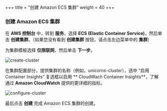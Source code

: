 +++
title = "创建 Amazon ECS 集群"
weight = 40
+++


### 创建 Amazon ECS 集群

在 **AWS 控制台** 中，转到 **服务**，选择 **ECS (Elastic Container Service)**，然后单击 **创建集群**。（如果您没有看到 **创建集群** 按钮，请点击左边菜单中的 **集群**）

为集群模板选择 **仅限联网**，然后单击 **下一步**。

![create-cluster](/ecs/create-cluster.zh.png)

在集群配置部分，提供集群的名称（例如，unicorns-cluster），选中 “启用 Container Insights” 复选框以启用 ** CloudWach Container Insights**，了解通过 **Amazon CloudWatch** 提供的更详细的指标。

![configure-cluster](/ecs/configure-cluster.zh.png)


最后点击 **创建** 完成 Amazon ECS 集群的创建。
